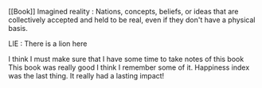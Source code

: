 [[Book]]
Imagined reality  : Nations, 
	concepts, beliefs, or ideas that are collectively accepted and held to be real, even if they don't have a physical basis.

LIE : There is a lion here

I think I must make sure that I have some time to take notes of this book
This book was really good
I think I remember some of it.
Happiness index was the last thing. It really had a lasting impact!


